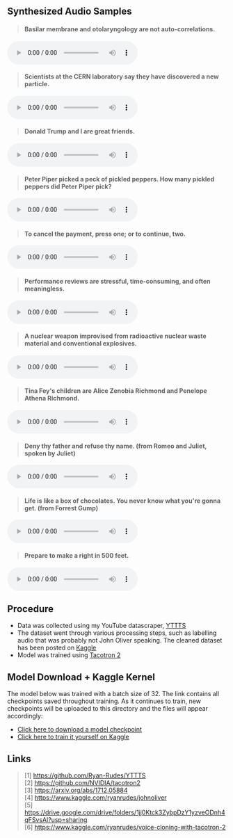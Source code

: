 ## Synthesized Audio Samples

> #### Basilar membrane and otolaryngology are not auto-correlations.
<audio controls=""><source src="samples/1.wav"></audio>

> #### Scientists at the CERN laboratory say they have discovered a new particle.
<audio controls=""><source src="samples/2.wav"></audio>

> #### Donald Trump and I are great friends.
<audio controls=""><source src="samples/3.wav"></audio>

> #### Peter Piper picked a peck of pickled peppers. How many pickled peppers did Peter Piper pick?
<audio controls=""><source src="samples/4.wav"></audio>

> #### To cancel the payment, press one; or to continue, two.
<audio controls=""><source src="samples/5.wav"></audio>

> #### Performance reviews are stressful, time-consuming, and often meaningless.
<audio controls=""><source src="samples/6.wav"></audio>

> #### A nuclear weapon improvised from radioactive nuclear waste material and conventional explosives.
<audio controls=""><source src="samples/7.wav"></audio>

> #### Tina Fey's children are Alice Zenobia Richmond and Penelope Athena Richmond.
<audio controls=""><source src="samples/8.wav"></audio>

> #### Deny thy father and refuse thy name. (from Romeo and Juliet, spoken by Juliet)
<audio controls=""><source src="samples/9.wav"></audio>

> #### Life is like a box of chocolates. You never know what you're gonna get. (from Forrest Gump)
<audio controls=""><source src="samples/10.wav"></audio>

> #### Prepare to make a right in 500 feet.
<audio controls=""><source src="samples/11.wav"></audio>

## Procedure
* Data was collected using my YouTube datascraper, [YTTTS](https://github.com/Ryan-Rudes/YTTTS)
* The dataset went through various processing steps, such as labelling audio that was probably not John Oliver speaking. The cleaned dataset has been posted on [Kaggle](https://www.kaggle.com/ryanrudes/johnoliver)
* Model was trained using [Tacotron 2](https://github.com/NVIDIA/tacotron2)

## Model Download + Kaggle Kernel
The model below was trained with a batch size of 32. The link contains all checkpoints saved throughout training. As it continues to train, new checkpoints will be uploaded to this directory and the files will appear accordingly:

* [Click here to download a model checkpoint](https://drive.google.com/drive/folders/1jj0Ktck3ZybpDzY1yzveODnh4qFSvsAl?usp=sharing)
* [Click here to train it yourself on Kaggle](https://www.kaggle.com/ryanrudes/voice-cloning-with-tacotron-2)

## Links
> [1] https://github.com/Ryan-Rudes/YTTTS \
> [2] https://github.com/NVIDIA/tacotron2 \
> [3] https://arxiv.org/abs/1712.05884 \
> [4] https://www.kaggle.com/ryanrudes/johnoliver \
> [5] https://drive.google.com/drive/folders/1jj0Ktck3ZybpDzY1yzveODnh4qFSvsAl?usp=sharing \
> [6] https://www.kaggle.com/ryanrudes/voice-cloning-with-tacotron-2
